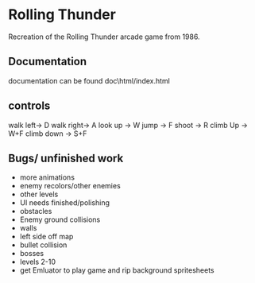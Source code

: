 # Rolling Thunder
Recreation of the Rolling Thunder arcade game from 1986.
## Documentation
documentation can be found doc\html/index.html
## controls
walk left-> D
walk right-> A
look  up -> W
jump -> F
shoot -> R
climb Up -> W+F
climb down -> S+F
## Bugs/ unfinished work
- more animations
- enemy recolors/other enemies
- other levels
- UI needs finished/polishing
- obstacles
- Enemy ground collisions
- walls
- left side off map
- bullet collision
- bosses
- levels 2-10
- get Emluator to play game and rip background spritesheets
